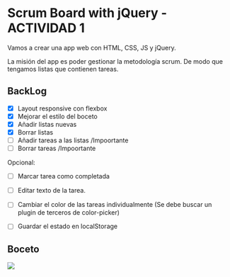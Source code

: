#  Scrum Board with jQuery - ACTIVIDAD 1

Vamos a crear una app web con HTML, CSS, JS y jQuery. 

La misión del app es poder gestionar la metodología scrum. De modo que tengamos listas que contienen tareas.

## BackLog

- [X] Layout responsive con flexbox
- [X] Mejorar el estilo del boceto
- [x] Añadir listas nuevas
- [x] Borrar listas
- [ ] Añadir tareas a las listas /Impoortante
- [ ] Borrar tareas /Impoortante

Opcional:

- [ ] Marcar tarea como completada
- [ ] Editar texto de la tarea.
- [ ] Cambiar el color de las tareas individualmente (Se debe buscar un plugin de terceros de color-picker)
- [ ] Guardar el estado en localStorage


## Boceto

![](./frontPreview.png)


